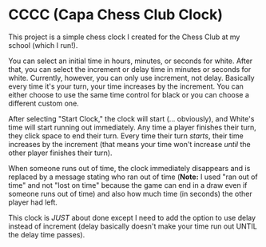 # CCCC (Capa Chess Club Clock)

This project is a simple chess clock I created for the Chess Club at my school (which I run!).

You can select an initial time in hours, minutes, or seconds for white. After that, you can select the increment or delay time in minutes or seconds for white. Currently, however, you can only use increment, not delay. Basically every time it's your turn, your time increases by the increment.
You can either choose to use the same time control for black or you can choose a different custom one.

After selecting "Start Clock," the clock will start (... obviously), and White's time will start running out immediately.
Any time a player finishes their turn, they click space to end their turn. Every time their turn *starts*, their time increases by the increment (that means your time won't increase *until* the other player finishes their turn).

When someone runs out of time, the clock immediately disappears and is replaced by a message stating who ran out of time (**Note:** I used "ran out of time" and not "lost on time" because the game can end in a draw even if someone runs out of time) and also how much time (in seconds) the other player had left.

This clock is *JUST* about done except I need to add the option to use delay instead of increment (delay basically doesn't make your time run out UNTIL the delay time passes).